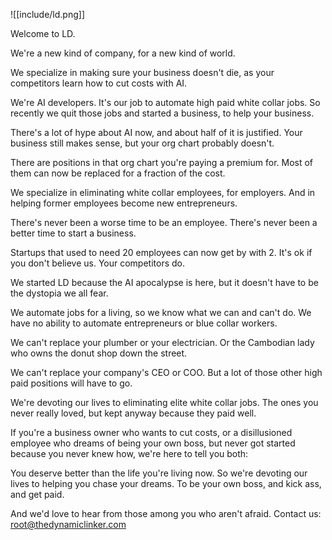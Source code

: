 ![[include/ld.png]]

Welcome to LD.

We're a new kind of company, for a new kind of world.

We specialize in making sure your business doesn't die,
as your competitors learn how to cut costs with AI.

We're AI developers. It's our job to automate high paid white collar jobs.
So recently we quit those jobs and started a business, to help your business.

There's a lot of hype about AI now, and about half of it is justified.
Your business still makes sense, but your org chart probably doesn't.

There are positions in that org chart you're paying a premium for.
Most of them can now be replaced for a fraction of the cost.

We specialize in eliminating white collar employees, for employers.
And in helping former employees become new entrepreneurs.

There's never been a worse time to be an employee.
There's never been a better time to start a business.

Startups that used to need 20 employees can now get by with 2.
It's ok if you don't believe us. Your competitors do.

We started LD because the AI apocalypse is here,
but it doesn't have to be the dystopia we all fear.

We automate jobs for a living, so we know what we can and can't do.
We have no ability to automate entrepreneurs or blue collar workers.

We can't replace your plumber or your electrician.
Or the Cambodian lady who owns the donut shop down the street.

We can't replace your company's CEO or COO.
But a lot of those other high paid positions will have to go.

We're devoting our lives to eliminating elite white collar jobs.
The ones you never really loved, but kept anyway because they paid well.

If you're a business owner who wants to cut costs,
or a disillusioned employee who dreams of being your own boss,
but never got started because you never knew how,
we're here to tell you both:

You deserve better than the life you're living now.
So we're devoting our lives to helping you chase your dreams.
To be your own boss, and kick ass, and get paid.

And we'd love to hear from those among you who aren't afraid.
Contact us: root@thedynamiclinker.com